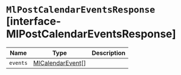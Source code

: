 # `MlPostCalendarEventsResponse` [interface-MlPostCalendarEventsResponse]

| Name | Type | Description |
| - | - | - |
| `events` | [MlCalendarEvent](./MlCalendarEvent.md)[] | &nbsp; |
